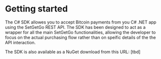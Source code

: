 # Getting started
The C# SDK allowes you to accept Bitcoin payments from you C# .NET app using the SetGetGo REST API.
The SDK has been designed to act as a wrapper for all the main SetGetGo functionalities, 
allowing the developer to focus on the actual purchasing flow rather than on speific details of the the API interaction.

The SDK is also available as a NuGet download from this URL:  [tbd]


